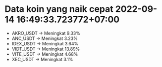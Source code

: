 # Data koin yang naik cepat 2022-09-14 16:49:33.723772+07:00

* AKRO_USDT -> Meningkat 9.33%
* ANC_USDT -> Meningkat 3.23%
* IDEX_USDT -> Meningkat 3.64%
* VIDT_USDT -> Meningkat 13.89%
* VITE_USDT -> Meningkat 4.68%
* XEC_USDT -> Meningkat 3.1%
